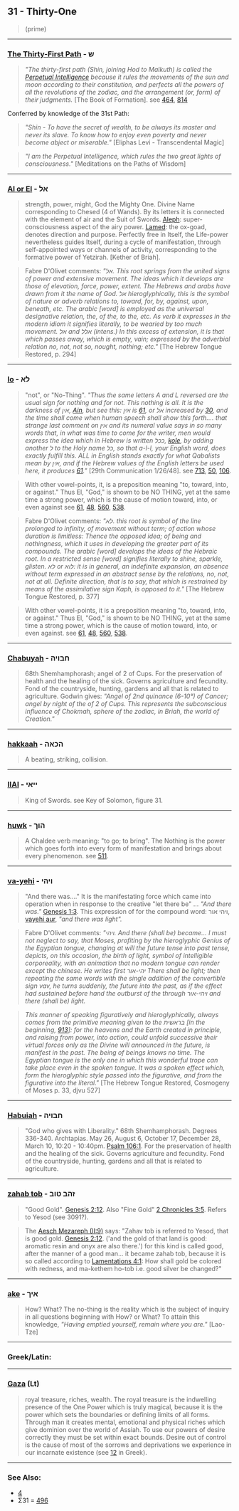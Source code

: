 ## 31 - Thirty-One
> (prime)

---

### [The Thirty-First Path](/keys/Sh) - ש
> *"The thirty-first path (Shin, joining Hod to Malkuth) is called the [Perpetual Intelligence](/keys/ShKL.ThMIDI) because it rules the movements of the sun and moon according to their constitution, and perfects all the powers of all the revolutions of the zodiac, and the arrangement (or, form) of their judgments.* [The Book of Formation]. see [464](464), [814](814)

Conferred by knowledge of the 31st Path:

> *"Shin - To have the secret of wealth, to be always its master and never its slave. To know how to enjoy even poverty and never become abject or miserable."* [Eliphas Levi - Transcendental Magic]

> *"I am the Perpetual Intelligence, which rules the two great lights of consciousness."* [Meditations on the Paths of Wisdom]

---

### [Al or El](/keys/AL) - אל
> strength, power, might, God the Mighty One. Divine Name corresponding to Chesed (4 of Wands). By its letters it is connected with the element of air and the Suit of Swords. [Aleph](/keys/A): super-consciousness aspect of the airy power. [Lamed](/keys/L): the ox-goad, denotes direction and purpose. Perfectly free in Itself, the Life-power nevertheless guides Itself, during a cycle of manifestation, through self-appointed ways or channels of activity, corresponding to the formative power of Yetzirah. [Kether of Briah].

> Fabre D'Olivet comments: *"אל. This root springs from the united signs of power and extensive movement. The ideas which it develops are those of elevation, force, power, extent. The Hebrews and arabs have drawn from it the name of God. אל hieroglyphically, this is the symbol of nature or adverb relations to, toward, for, by, against, upon, beneath, etc. The arabic [word] is employed as the universal designative relation, the, of the, to the, etc. As verb it expresses in the modern idiom it signifies literally, to be wearied by too much movement. אל and אלל (intens.) In this excess of extension, it is that which passes away, which is empty, vain; expressed by the adverbial relation no, not, not so, nought, nothing; etc."* [The Hebrew Tongue Restored, p. 294]

---

### [lo](/keys/LA) - לא
> "not", or "No-Thing". *"Thus the same letters A and L reversed are the usual sign for nothing and for not. This nothing is all. It is the darkness of אין, [Ain](/keys/AIN), but see this: אין is [61](61), or אל increased by [30](30), and the time shall come when human speech shall show this forth.... that strange last comment on אין and its numeral value says in so many words that, in what was time to come for the writer, men would express the idea which in Hebrew is written ככל, [kole](/keys/KL), by adding another ל to the Holy name כל, so that a-l-l, your English word, does exactly fulfill this. ALL in English stands exactly for what Qabalists mean by אין, and if the Hebrew values of the English letters be used here, it produces [61](61)."* [29th Communication 1/26/48]. see [713](713), [50](50), [106](106).

> With other vowel-points, it, is a preposition meaning "to, toward, into, or against." Thus El, "God," is shown to be NO THING, yet at the same time a strong power, which is the cause of motion toward, into, or even against see [61](61), [48](48), [560](560), [538](538).

> Fabre D'Olivet comments: *"לא. this root is symbol of the line prolonged to infinity, of movement without term; of action whose duration is limitless: Thence the opposed idea; of being and nothingness, which it uses in developing the greater part of its compounds. The arabic [word] develops the ideas of the Hebraic root. In a restricted sense [word] signifies literally to shine, sparkle, glisten. לא or לוא: it is in general, an indefinite expansion, an absence without term expressed in an abstract sense by the relations, no, not, not at all. Definite direction, that is to say, that which is restrained by means of the assimilative sign Kaph, is opposed to it."* [The Hebrew Tongue Restored, p. 377]

> With other vowel-points, it is a preposition meaning "to, toward, into, or against." Thus El, "God," is shown to be NO THING, yet at the same time a strong power, which is the cause of motion toward, into, or even against. see [61](61), [48](48), [560](560), [538](538).

---

### [Chabuyah](/keys/ChBVIH) - חבויה
> 68th Shemhamphorash; angel of 2 of Cups. For the preservation of health and the healing of the sick. Governs agriculture and fecundity. Fond of the countryside, hunting, gardens and all that is related to agriculture. Godwin gives: *"Angel of 2nd quinance (6-10°) of Cancer; angel by night of the of 2 of Cups. This represents the subconscious influence of Chokmah, sphere of the zodiac, in Briah, the world of Creation."*

---

### [hakkaah](/keys/HKAH) - הכאה
> A beating, striking, collision.

---

### [IIAI](/keys/IIAI) - ייאי
> King of Swords. see Key of Solomon, figure 31.

---

### [huwk](/keys/HVK) - הוך
> A Chaldee verb meaning: "to go; to bring". The Nothing is the power which goes forth into every form of manifestation and brings about every phenomenon. see [511](511).

---

### [va-yehi](/keys/VIHI) - ויהי
> "And there was...." It is the manifestating force which came into operation when in response to the creative "let there be" ... *"And there was."* [Genesis 1:3](http://biblehub.com/genesis/1-3.htm). This expression of for the compound word: ויהי אור, [vayehi aur](/keys/VIHI-AVR), *"and there was light".*

> Fabre D'Olivet comments: *"ויהי. And there (shall be) became... I must not neglect to say, that Moses, profiting by the hieroglyphic Genius of the Egyptian tongue, changing at will the future tense into past tense, depicts, on this occasion, the birth of light, symbol of intelligible corporeality, with an animation that no modern tongue can render except the chinese. He writes first יהי-אור There shall be light; then repeating the same words with the single addition of the convertible sign vav, he turns suddenly, the future into the past, as if the effect had sustained before hand the outburst of the through ויהי-אור and there (shall be) light.*

> *This manner of speaking figuratively and hieroglyphically, always comes from the primitive meaning given to the בראשית [in the beginning, [913](913)]: for the heavens and the Earth created in principle, and raising from power, into action, could unfold successive their virtual forces only as the Divine will announced in the future, is manifest in the past. The being of beings knows no time. The Egyptian tongue is the only one in which this wonderful trope can take place even in the spoken tongue. It was a spoken effect which, form the hieroglyphic style passed into the figurative, and from the figurative into the literal."* [The Hebrew Tongue Restored, Cosmogeny of Moses p. 33, djvu 527]

---

### [Habuiah](/keys/ChBVIH) - חבויה
> "God who gives with Liberality." 68th Shemhamphorash. Degrees 336-340. Archtapias. May 26, August 6, October 17, December 28, March 10, 10:20 - 10:40pm. [Psalm 106:1](http://biblehub.com/psalms/106-1.htm). For the preservation of health and the healing of the sick. Governs agriculture and fecundity. Fond of the countryside, hunting, gardens and all that is related to agriculture.

---

### [zahab tob](/keys/ZHB.TVB) - זהב טוב
> "Good Gold". [Genesis 2:12](http://biblehub.com/genesis/2-12.htm). Also "Fine Gold" [2 Chronicles 3:5](http://biblehub.com/2_chronicles/3-5.htm). Refers to Yesod (see 3091?).

> The [Aesch Mezareph (II:9)](http://levity.com/alchemy/aesch2.html) says: "Zahav tob is referred to Yesod, that is good gold. [Genesis 2:12](http://biblehub.com/genesis/2-12.htm). ('and the gold of that land is good: aromatic resin and onyx are also there.') for this kind is called good, after the manner of a good man... it became zahab tob, because it is so called according to [Lamentations 4:1](http://biblehub.com/lamentations/4-1.htm): How shall gold be colored with redness, and ma-kethem ho-tob i.e. good silver be changed?"

---

### [ake](/keys/AIK) - איך
> How? What? The no-thing is the reality which is the subject of inquiry in all questions beginning with How? or What? To attain this knowledge, *"Having emptied yourself, remain where you are."* [Lao-Tze]

---

### Greek/Latin:

---

### [Gaza](/latin?word=Gaza) (Lt)
> royal treasure, riches, wealth. The royal treasure is the indwelling presence of the One Power which is truly magical, because it is the power which sets the boundaries or defining limits of all forms. Through man it creates mental, emotional and physical riches which give dominion over the world of Assiah. To use our powers of desire correctly they must be set within exact bounds. Desire out of control is the cause of most of the sorrows and deprivations we experience in our incarnate existence (see [12](12) in Greek).

---

### See Also:

- [4](4)
- Σ31 = [496](496)
